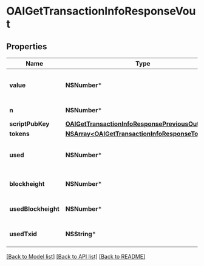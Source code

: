 # OAIGetTransactionInfoResponseVout

## Properties
Name | Type | Description | Notes
------------ | ------------- | ------------- | -------------
**value** | **NSNumber*** | Value of the output in NEBL satoshi | [optional] 
**n** | **NSNumber*** | Output index | [optional] 
**scriptPubKey** | [**OAIGetTransactionInfoResponsePreviousOutput***](OAIGetTransactionInfoResponsePreviousOutput.md) |  | [optional] 
**tokens** | [**NSArray&lt;OAIGetTransactionInfoResponseTokens&gt;***](OAIGetTransactionInfoResponseTokens.md) |  | [optional] 
**used** | **NSNumber*** | Whether this output has now been used | [optional] 
**blockheight** | **NSNumber*** | Blockheight of this transaction | [optional] 
**usedBlockheight** | **NSNumber*** | Blockheight this output was used in | [optional] 
**usedTxid** | **NSString*** | TXID this output was used in | [optional] 

[[Back to Model list]](../README.md#documentation-for-models) [[Back to API list]](../README.md#documentation-for-api-endpoints) [[Back to README]](../README.md)


